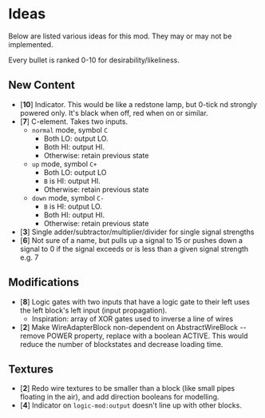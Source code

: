 # Ideas

Below are listed various ideas for this mod. They may or may not be implemented.

Every bullet is ranked 0-10 for desirability/likeliness.

## New Content
- [**10**] Indicator. This would be like a redstone lamp, but 0-tick nd strongly powered only. It's black when off, red when on or similar.
- [**7**] C-element. Takes two inputs.
  - `normal` mode, symbol `C`
    - Both LO: output LO.
    - Both HI: output HI.
    - Otherwise: retain previous state
  - `up` mode, symbol `C+`
    - Both LO: output LO
    - `B` is HI: output HI.
    - Otherwise: retain previous state
  - `down` mode, symbol `C-`
    - `B` is HI: output LO.
    - Both HI: output HI.
    - Otherwise: retain previous state
- [**3**] Single adder/subtractor/multiplier/divider for single signal strengths
- [**6**] Not sure of a name, but pulls up a signal to 15 or pushes down a signal to 0 if the signal exceeds or is less than a given signal strength e.g. 7

## Modifications
- [**8**] Logic gates with two inputs that have a logic gate to their left uses the left block's left input (input propagation).
  - Inspiration: array of XOR gates used to inverse a line of wires
- [**2**] Make WireAdapterBlock non-dependent on AbstractWireBlock -- remove POWER property, replace with a boolean ACTIVE. This would reduce the number of blockstates and decrease loading time.

## Textures
- [**2**] Redo wire textures to be smaller than a block (like small pipes floating in the air), and add direction booleans for modelling.
- [**4**] Indicator on `logic-mod:output` doesn't line up with other blocks.
